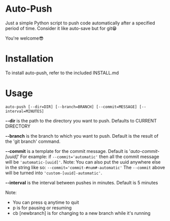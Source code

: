 # Auto-Push
Just a simple Python script to push code automatically after a specified period of time.
Consider it like auto-save but for git😁

You're welcome😎


# Installation
To install auto-push, refer to the included INSTALL.md

# Usage
```auto-push [--dir=DIR] [--branch=BRANCH] [--commit=MESSAGE] [--interval=MINUTES]```

**--dir**   is the path to the directory you want to push. Defaults to CURRENT DIRECTORY

**--branch**        is the branch to which you want to push. Default is the result of the 'git branch' command.

**--commit**       is a template for the commit message. Default is '*auto-commit-[uuid]*'
        For example: if `--commit='automatic'` then all the commit message will be `'automatic-[uuid]'`.
        Note: You can also put the uuid anywhere else in the string like so: `--commit='commit-#num#-automatic'`
The `--commit` above will be turned into `'custom-[uuid]-automatic'`.

**--interval**      is the interval between pushes in minutes. Default is 5 minutes

Note: 
- You can press q anytime to quit
- p is for pausing or resuming
- cb [newbranch] is for changing to a new branch while it's running
